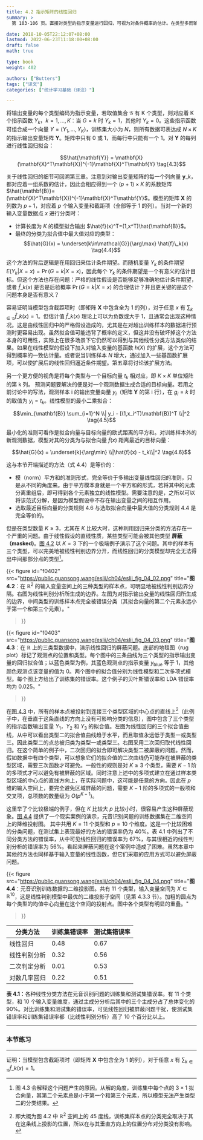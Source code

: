 ```yaml
---
title: 4.2 指示矩阵的线性回归
summary: >
  第 103-106 页。直接对类型的指示变量进行回归，可视为对条件概率的估计。在类型多而输入变量维度小时，这种方法会导致有部分类型被完全屏蔽掉。

date: 2018-10-05T22:12:07+08:00
lastmod: 2022-06-23T11:18:00+08:00
draft: false
math: true

type: book
weight: 402

authors: ["Butters"]
tags: ["译文"]
categories: ["统计学习基础（译注）"]

---
```


将输出变量的每个类型编码为指示变量，若取值集合 $\mathcal{G}$ 有 K 个类型，则对应着 K 个指示函数 $Y_k$，$k=1,\dots,K$：当 $G=k$ 时 $Y_k=1$，其他时 $Y_k=0$。这些指示函数可组合成一个向量 $Y=(Y_1,\dots,Y_K)$，训练集大小为 $N$，则所有数据可表达成 $N\times K$ 的指示输出变量矩阵 $\mathbf{Y}$。矩阵中只有 0 或 1，而每行中只能有一个 1。对 $\mathbf{Y}$ 的每列进行线性回归拟合：

$$\hat{\mathbf{Y}} =
\mathbf{X}(\mathbf{X}^T\mathbf{X})^{-1}\mathbf{X}^T\mathbf{Y}
\tag{4.3}$$

关于线性回归的细节可回溯第三章。注意到对输出变量矩阵的每一个列向量 $\mathbf{y}\_k$，都对应着一组系数的估计，因此会相应得到一个 $(p+1)\times K$ 的系数矩阵 $\hat{\mathbf{B}}=(\mathbf{X}^T\mathbf{X})^{-1}\mathbf{X}^T\mathbf{Y}$。模型的矩阵 $\mathbf{X}$ 的列数为 $p+1$，对应着 $p$ 个输入变量和截距项（全部等于 1 的列）。当对一个新的输入变量数据点 $x$ 进行分类时：

* 计算长度为 $K$ 的模型拟合输出 $\hat{f}(x)^T=(1,x^T)\hat{\mathbf{B}}$。
* 最终的分类为拟合值中最大值对应的类型：
  $$\hat{G}(x) = \underset{k\in\mathcal{G}}{\arg\max} \hat{f}\_k(x) \tag{4.4}$$

这个方法的背后逻辑是在用回归来估计条件期望。而随机变量 $Y_k$ 的条件期望 $E(Y_k|X=x)=\operatorname{Pr}(G=k|X=x)$，因此每个 $Y_k$ 的条件期望是一个有意义的估计目标。但这个方法也存在问题：严格的线性假设是否能够足够准确地估计条件期望，或者 $\hat{f}\_k(x)$ 是否是后验概率 $\operatorname{Pr}(G=k|X=x)$ 的合理估计？并且更关键的是这个问题本身是否有意义？

容易证明当模型包含截距项时（即矩阵 $\mathbf{X}$ 中包含全为 1 的列），对于任意 $x$ 有 $\sum_{k\in\mathcal{G}}\hat{f}\_k(x)=1$。但估计值 $\hat{f}\_k(x)$ 理论上可以为负数或大于 1，且通常会出现这种情况。这是由线性回归中的严格假设造成的，尤其是在对超出训练样本的数据进行预测时更容易出现。虽然拟合值可能违背了概率的定义，但这并没有破坏掉这个方法本身的可用性，实际上在很多场景下它仍然可以得到与其他线性分类方法类似的结果。如果在线性模型的假设下加入对输入变量的基函数 $h(X)$ 的扩展，这个方法可得到概率的一致估计量。或者说当训练样本 $N$ 增大，通过加入一些基函数扩展项，可以使扩展后的线性回归逼近条件期望。第五章将讨论该扩展方法。

另一个更方便的视角是将每个类型与一个目标向量 $t_k$ 相对应，即 $K\times K$ 单位矩阵的第 k 列。
预测问题要解决的便是对一个观测数据生成合适的目标向量。若用之前讨论中的写法，观测样本 i 的输出变量向量 $y_i$（矩阵 $\mathbf{Y}$ 的第 i 行），在 $g_i=k$ 时的取值为 $y_i=t_k$。线性模型的最小二乘拟合：

$$\min_{\mathbf{B}} \sum_{i=1}^N \\| y_i - [(1,x_i^T)\mathbf{B}]^T \\|^2
\tag{4.5}$$

最小化的准则可看作是拟合向量与目标向量的欧式距离的平方和。对训练样本外的新观测数据，模型对其的分类为与拟合向量 $\hat{f}(x)$ 距离最近的目标向量：

$$\hat{G}(x) = \underset{k}{\arg\min} \\|\hat{f}(x) - t_k\\|^2 \tag{4.6}$$

这与本节开端描述的方法（式 4.4）是等价的：

* 模（norm）平方和的准则形式，完全等价于多输出变量线性回归的准则，只是从不同的角度来。由于平方模本身就是一个平方和的形式，若将其中的元素分离重组后，即可得到各个元素独立的线性模型。需要注意的是，之所以可以将该范式分解，是因为模型假设中不存在输出变量之间的相互作用。
* 选取最近目标向量的分类规则 4.6 与选取拟合向量中最大值的分类规则 4.4 是完全等价的。

但是在类型数量 $K\geq3$，尤其在 $K$ 比较大时，这种利用回归来分类的方法存在一个严重的问题。由于线性假设的直线性质，某些类型可能会被其他类型 **屏蔽（masked)**。[图 4.2](#figure-f0402) 以 $K=3$ 下的一个极端例子演示了这个问题。其中的样本有三个类型，可以完美地被线性判别边界分开，而线性回归的分类模型却完全无法得出中间那部分点的类型[^1]。

{{< figure
  id="f0402"
  src="https://public.guansong.wang/eslii/ch04/eslii_fig_04_02.png"
  title="**图 4.2**：在 $\mathbb{R}^2$ 的输入变量空间上的三种类型的样本点，可明显地被线性判别边界分隔。右图为线性判别分析所生成的边界。左图为对指示输出变量的线性回归所生成的边界，中间类型的训练样本点完全被错误分类（其拟合向量的第二个元素永远小于第一个和第三个元素）。"
>}}

{{< figure
  id="f0403"
  src="https://public.guansong.wang/eslii/ch04/eslii_fig_04_03.png"
  title="**图 4.3**：在 $\mathbb{R}$ 上的三类型数据中，演示线性回归的屏蔽问题。底部的地毯图（rug plot）标记了观测点的位置和类型。每个图中的三条曲线为三个类型的指示输出变量的回归拟合值；以蓝色类型为例，其蓝色观测点的指示变量 $y_{\text{blue}}$ 等于 1，其他颜色观测点该变量的值为 0。两个图中的拟合值分别为线性模型和二次多项式模型。每个图上方给出了训练集的错误率。这个例子的贝叶斯错误率和 LDA 错误率均为 0.025。"
>}}

在[图 4.3](#figure-f0403) 中，所有的样本点被投射到连接三个类型区域的中心点的直线上[^2]（此例子中，在垂直于这条直线的方向上没有可影响分类的信息），图中包含了三个类型的指示函数输出变量 $Y_1$，$Y_2$ 和 $Y_3$ 的拟合值。左图为线性回归的三个拟合值曲线，从中可以看出类型二的拟合值曲线趋于水平，而且取值永远低于类型一或类型三。因此类型二的点总被归类为类型一或类型三。右图采用二次回归取代线性回归。在这个简单的例子中，二次回归的拟合即可解决类型二被屏蔽的问题。然而，假如数据中有四个类型，可以想象它们的拟合值的二次曲线仍可能存在被屏蔽的类型区域，需要三次函数才可避免。一般性的规则是对 $K\geq 3$ 个类型，需要 $K-1$ 阶的多项式才可以避免有被屏蔽的区域。同时注意上述中的多项式建立在通过样本类型区域的中心点的直线方向上，在实际问题中，这可能是任意的方向。因此在 $p$ 维的输入空间上，要完全避免区域屏蔽的问题，需要 $K-1$ 阶的多项式的一般项和交叉项，总项数的数量级为 $O(p^{K-1})$。

这里举了个比较极端的例子，但在 $K$ 比较大 $p$ 比较小时，很容易产生这种屏蔽现象。[图 4.4](#figure-f0404) 提供了一个现实案例的演示，元音识别问题的训练数据集在二维空间上的降维投射图。
其中共用 $K=11$ 个类型和 $p=10$ 个维度。这是一个比较困难的分类问题，在测试集上表现最好的方法的错误率仍为 40%。表 4.1 中列出了不同分类方法的错误率，从中可见线性回归的错误率为 67%，与其很相近的线性判别分析的错误率为 56%。看起来屏蔽问题在这个案例中造成了困难。虽然本章中其他的方法也同样基于输入变量的线性函数，但它们采取的应用方式可以避免屏蔽问题。

{{< figure src="https://public.guansong.wang/eslii/ch04/eslii_fig_04_04.png"
  title="**图 4.4**：元音识别训练数据的二维投影图。共有 11 个类型，输入变量空间为 $X\in \mathbb{R}^{10}$，这是线性判别模型中最优的二维投影子空间（见第 4.3.3 节）。加粗的圆点为每个类型的均值中心向量在这个空间的投射点。图中各个类型有明显的重叠。"
>}}

| 分类方法 | 训练集错误率 | 测试集错误率 |
|--------|-------------|------------|
| 线性回归    | 0.48 | 0.67 |
| 线性判别分析 | 0.32 | 0.56 |
| 二次判定分析 | 0.01 | 0.53 |
| 对数几率回归 | 0.22 | 0.51 |

**表 4.1**：各种线性分类方法在元音识别问题的训练集和测试集错误率。有 11 个类型，和 10 个输入变量维度，通过主成分分析后其中的三个主成分占了总体变化的 90%。对比训练集和测试集的错误率，可见线性回归被屏蔽问题干扰，使测试集错误率和训练集错误率都（比线性判别分析）高了 10 个百分比以上。

----------
### 本节练习

----------
证明：当模型包含截距项时（即矩阵 $\mathbf{X}$ 中包含全为 1 的列），对于任意 $x$ 有 $\sum_{k\in\mathcal{G}}\hat{f}\_k(x)=1$。

[^1]: 图 4.3 会解释这个问题产生的原因。从解的角度，训练集中每个点的 $3 \times 1$ 拟合向量，其第二个元素总是小于第一个和第三个元素，所以模型无法产生类型二的分类结果。
[^2]: 即大概为图 4.2 中 $\mathbb{R}^2$ 空间上的 45 度线，训练集样本点的分类完全取决于其在这条线上投影的位置，所以在与其垂直方向上的位置分布对分类没有影响。